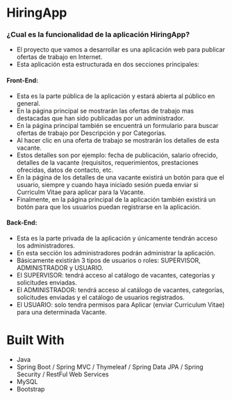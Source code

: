# HiringApp

### ¿Cual es la funcionalidad de la aplicación HiringApp?

- El proyecto que vamos a desarrollar es una aplicación web para publicar ofertas de trabajo en Internet. 
- Esta aplicación esta estructurada en dos secciones principales:

#### Front-End: 

- Esta es la parte pública de la aplicación y estará abierta al público en general. 
- En la página principal se mostrarán las ofertas de trabajo mas destacadas que han sido publicadas por un administrador. 
- En la página principal también se encuentrá un formulario para buscar ofertas de trabajo por Descripción y por Categorías. 
- Al hacer clic en una oferta de trabajo se mostrarán los detalles de esta vacante. 
- Estos detalles son por ejemplo: fecha de publicación, salario ofrecido, detalles de la vacante (requisitos, requerimientos, prestaciones ofrecidas, datos de contacto, etc. 
- En la página de los detalles de una vacante existirá un botón para que el usuario, siempre y cuando haya iniciado sesión pueda enviar si Curriculm Vitae para aplicar para la Vacante. 
- Finalmente, en la página principal de la aplicación también existirá un botón para que los usuarios puedan registrarse en la aplicación.

#### Back-End: 

- Esta es la parte privada de la aplicación y únicamente tendrán acceso los administradores. 
- En esta sección los administradores podrán administrar la aplicación. 
- Básicamente existirán 3 tipos de usuarios o roles: SUPERVISOR, ADMINISTRADOR y USUARIO. 
- El SUPERVISOR: tendrá acceso al catálogo de vacantes, categorías y solicitudes enviadas. 
- El ADMINISTRADOR: tendrá acceso al catálogo de vacantes, categorías, solicitudes enviadas y el catálogo de usuarios registrados. 
- El USUARIO: solo tendra permisos para Aplicar (enviar Curriculum Vitae) para una determinada Vacante.

# Built With

- Java
- Spring Boot / Spring MVC / Thymeleaf / Spring Data JPA / Spring Security / RestFul Web Services
- MySQL
- Bootstrap
